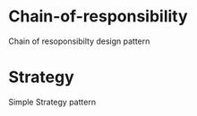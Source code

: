 # Chain-of-responsibility
Chain of resoponsibilty design pattern

# Strategy
Simple Strategy pattern
